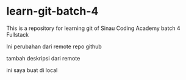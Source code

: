 # learn-git-batch-4

This is a repository for learning git of Sinau Coding Academy batch 4 Fullstack

Ini perubahan dari remote repo github

tambah deskripsi dari remote

ini saya buat di local